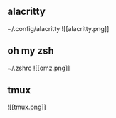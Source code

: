 
##  alacritty
~/.config/alacritty
![[alacritty.png]]
## oh my zsh
~/.zshrc
![[omz.png]]
## tmux
![[tmux.png]]




